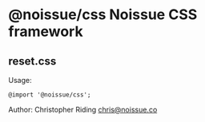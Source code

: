 # @noissue/css Noissue CSS framework
## reset.css

Usage:

```@import '@noissue/css';```

Author:
Christopher Riding <chris@noissue.co>





